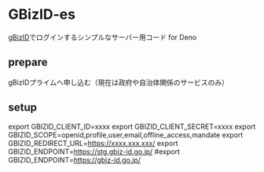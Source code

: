 # GBizID-es

[gBizID](https://gbiz-id.go.jp/top/)でログインするシンプルなサーバー用コード for Deno

## prepare

gBizIDプライムへ申し込む（現在は政府や自治体関係のサービスのみ）

## setup

export GBIZID_CLIENT_ID=xxxx
export GBIZID_CLIENT_SECRET=xxxx
export GBIZID_SCOPE=openid,profile,user,email,offline_access,mandate
export GBIZID_REDIRECT_URL=https://xxxx.xxx.xxx/
export GBIZID_ENDPOINT=https://stg.gbiz-id.go.jp/
#export GBIZID_ENDPOINT=https://gbiz-id.go.jp/
